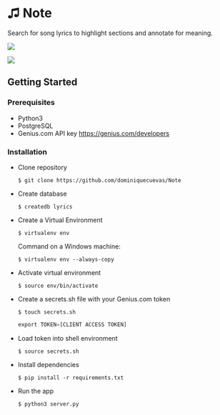 # ♫ Note

Search for song lyrics to highlight sections and annotate for meaning.

![](https://j.gifs.com/nxlJEW.gif)

![](https://j.gifs.com/71MJEy.gif)

## Getting Started
### Prerequisites
* Python3
* PostgreSQL
* Genius.com API key https://genius.com/developers

### Installation
* Clone repository

    `$ git clone https://github.com/dominiquecuevas/Note`
    
* Create database

    `$ createdb lyrics`

* Create a Virtual Environment

    `$ virtualenv env`
    
  Command on a Windows machine:
    
    `$ virtualenv env --always-copy`
    
* Activate virtual environment

    `$ source env/bin/activate`

* Create a secrets.sh file with your Genius.com token

    `$ touch secrets.sh`

    ```python
    export TOKEN=[CLIENT ACCESS TOKEN]
    ```
* Load token into shell environment

    `$ source secrets.sh`
    
* Install dependencies

    `$ pip install -r requirements.txt`
    
* Run the app

    `$ python3 server.py`
    

